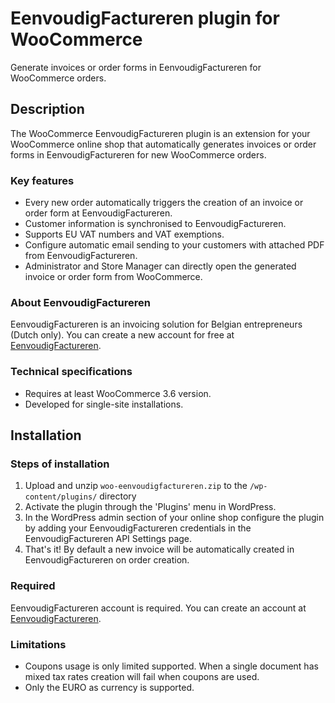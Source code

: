 # EenvoudigFactureren plugin for WooCommerce

Generate invoices or order forms in EenvoudigFactureren for WooCommerce orders.

## Description

The WooCommerce EenvoudigFactureren plugin is an extension for your WooCommerce online shop that automatically generates invoices or order forms in EenvoudigFactureren for new WooCommerce orders.

### Key features

* Every new order automatically triggers the creation of an invoice or order form at EenvoudigFactureren.
* Customer information is synchronised to EenvoudigFactureren.
* Supports EU VAT numbers and VAT exemptions.
* Configure automatic email sending to your customers with attached PDF from EenvoudigFactureren.
* Administrator and Store Manager can directly open the generated invoice or order form from WooCommerce.

### About EenvoudigFactureren

EenvoudigFactureren is an invoicing solution for Belgian entrepreneurs (Dutch only). You can create a new account for free at [EenvoudigFactureren](https://eenvoudigfactureren.be/).

### Technical specifications

* Requires at least WooCommerce 3.6 version.
* Developed for single-site installations.

## Installation

### Steps of installation

1. Upload and unzip `woo-eenvoudigfactureren.zip` to the `/wp-content/plugins/` directory
2. Activate the plugin through the 'Plugins' menu in WordPress.
3. In the WordPress admin section of your online shop configure the plugin by adding your EenvoudigFactureren credentials in the EenvoudigFactureren API Settings page.
4. That's it! By default a new invoice will be automatically created in EenvoudigFactureren on order creation.

### Required

EenvoudigFactureren account is required. You can create an account at [EenvoudigFactureren](https://eenvoudigfactureren.be/).

### Limitations

* Coupons usage is only limited supported. When a single document has mixed tax rates creation will fail when coupons are used.
* Only the EURO as currency is supported.
